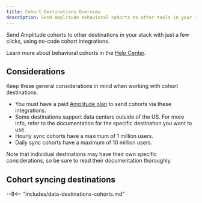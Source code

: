 ```yaml
---
title: Cohort Destinations Overview
description: Send Amplitude behavioral cohorts to other tools in your stack with just a few clicks, using no-code cohort integrations. 
---
```


Send Amplitude cohorts to other destinations in your stack with just a few clicks, using no-code cohort integrations.

Learn more about behavioral cohorts in the [Help Center](https://help.amplitude.com/hc/en-us/articles/231881448).

## Considerations

Keep these general considerations in mind when working with cohort destinations.

- You must have a paid [Amplitude plan](https://amplitude.com/pricing) to send cohorts via these integrations.
- Some destinations support data centers outside of the US. For more info, refer to the documentation for the specific destination you want to use. 
- Hourly sync cohorts have a maximum of 1 million users.
- Daily sync cohorts have a maximum of 10 million users.

Note that individual destinations may have their own specific considerations, so be sure to read their documentation thoroughly.

## Cohort syncing destinations

--8<-- "includes/data-destinations-cohorts.md"
